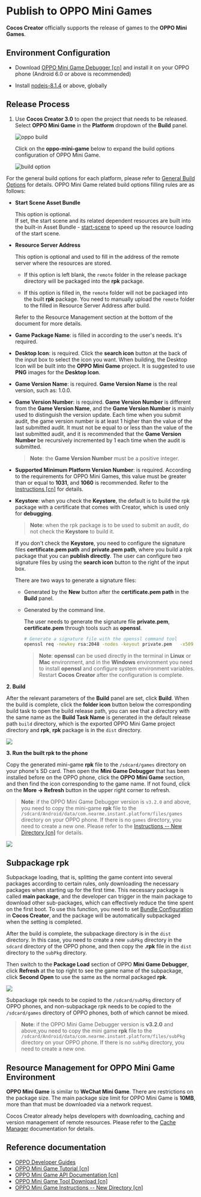 # Publish to OPPO Mini Games

__Cocos Creator__ officially supports the release of games to the **OPPO Mini Games**.

## Environment Configuration

- Download [OPPO Mini Game Debugger [cn]](https://cdofs.oppomobile.com/cdo-activity/static/201810/26/quickgame/documentation/#/games/use?id=_2-%e5%ae%89%e8%a3%85-runtimeapk-%e5%8c%85%e5%88%b0-oppo-%e6%89%8b%e6%9c%ba%e4%b8%8a) and install it on your OPPO phone (Android 6.0 or above is recommended)

- Install [nodejs-8.1.4](https://nodejs.org/en/download/) or above, globally

## Release Process

1. Use **Cocos Creator 3.0** to open the project that needs to be released. Select **OPPO Mini Game** in the **Platform** dropdown of the **Build** panel.

    ![oppo build](./publish-oppo-mini-games/oppo-build.png)

    Click on the **oppo-mini-game** below to expand the build options configuration of OPPO Mini Game.

    ![build option](./publish-oppo-mini-games/build-option.png)

For the general build options for each platform, please refer to [General Build Options](build-options.md) for details. OPPO Mini Game related build options filling rules are as follows:

- **Start Scene Asset Bundle**

  This option is optional.<br>
  If set, the start scene and its related dependent resources are built into the built-in Asset Bundle - [start-scene](../../asset/bundle.md#the-built-in-asset-bundle) to speed up the resource loading of the start scene.

- **Resource Server Address**

  This option is optional and used to fill in the address of the remote server where the resources are stored.

  - If this option is left blank, the `remote` folder in the release package directory will be packaged into the **rpk** package.

  - If this option is filled in, the `remote` folder will not be packaged into the built **rpk** package. You need to manually upload the `remote` folder to the filled in Resource Server Address after build.

  Refer to the Resource Management section at the bottom of the document for more details.

- **Game Package Name**: is filled in according to the user's needs. It's required.

- **Desktop Icon**: is required. Click the **search icon** button at the back of the input box to select the icon you want. When building, the Desktop Icon will be built into the **OPPO Mini Game** project. It is suggested to use **PNG** images for the **Desktop Icon**.

- **Game Version Name**: is required. **Game Version Name** is the real version, such as: 1.0.0.

- **Game Version Number**: is required. **Game Version Number** is different from the **Game Version Name**, and the **Game Version Number** is mainly used to distinguish the version update. Each time when you submit audit, the game version number is at least 1 higher than the value of the last submitted audit. It must not be equal to or less than the value of the last submitted audit, and it is recommended that the **Game Version Number** be recursively incremented by 1 each time when the audit is submitted.

  > **Note**: the **Game Version Number** must be a positive integer.

- **Supported Minimum Platform Version Number**: is required. According to the requirements for OPPO Mini Games, this value must be greater than or equal to **1031**, and **1060** is recommended. Refer to the [Instructions [cn]](https://cdofs.oppomobile.com/cdo-activity/static/201810/26/quickgame/documentation/#/games/use) for details.

- **Keystore**: when you check the **Keystore**, the default is to build the rpk package with a certificate that comes with Creator, which is used only for **debugging**.

  > **Note**: when the rpk package is to be used to submit an audit, do not check the **Keystore** to build it.
  
  If you don't check the **Keystore**, you need to configure the signature files **certificate.pem path** and **private.pem path**, where you build a rpk package that you can **publish directly**. The user can configure two signature files by using the **search icon** button to the right of the input box.

  There are two ways to generate a signature files:

  - Generated by the **New** button after the **certificate.pem path** in the **Build** panel.

  - Generated by the command line.

      The user needs to generate the signature file **private.pem**, **certificate.pem** through tools such as **openssl**.

      ```bash
      # Generate a signature file with the openssl command tool
      openssl req -newkey rsa:2048 -nodes -keyout private.pem   -x509 -days 3650 -out certificate.pem
      ```

      > **Note**: **openssl** can be used directly in the terminal in **Linux** or **Mac** environment, and in the **Windows** environment you need to install **openssl** and configure system environment variables. Restart **Cocos Creator** after the configuration is complete.

**2. Build**

After the relevant parameters of the **Build** panel are set, click **Build**. When the build is complete, click the **folder icon** button below the corresponding build task to open the build release path, you can see that a directory with the same name as the **Build Task Name** is generated in the default release path `build` directory, which is the exported OPPO Mini Game project directory and **rpk**, **rpk** package is in the `dist` directory.

![](./publish-oppo-mini-games/package.png)

**3. Run the built rpk to the phone**

Copy the generated mini-game **rpk** file to the `/sdcard/games` directory on your phone's SD card. Then open the **Mini Game Debugger** that has been installed before on the OPPO phone, click the **OPPO Mini Game** section, and then find the icon corresponding to the game name. If not found, click on the **More -> Refresh** button in the upper right corner to refresh.

  > **Note**: if the OPPO Mini Game Debugger version is `v3.2.0` and above, you need to copy the mini-game **rpk** file to the `/sdcard/Android/data/com.nearme.instant.platform/files/games` directory on your OPPO phone. If there is no `games` directory, you need to create a new one. Please refer to the [Instructions -- New Directory [cn]](https://cdofs.oppomobile.com/cdo-activity/static/201810/26/quickgame/documentation/#/games/use?id=_3-%e6%96%b0%e5%bb%ba%e7%9b%ae%e5%bd%95) for details.

![](./publish-oppo-mini-games/rpk_games.jpg)

## Subpackage rpk

Subpackage loading, that is, splitting the game content into several packages according to certain rules, only downloading the necessary packages when starting up for the first time. This necessary package is called **main package**, and the developer can trigger in the main package to download other sub-packages, which can effectively reduce the time spent on the first boot. To use this function, you need to set [Bundle Configuration](../../asset/bundle.md) in **Cocos Creator**, and the package will be automatically subpackaged when the setting is completed.

After the build is complete, the subpackage directory is in the `dist` directory. In this case, you need to create a new `subPkg` directory in the `sdcard` directory of the OPPO phone, and then copy the **.rpk** file in the `dist` directory to the `subPkg` directory.

Then switch to the **Package Load** section of OPPO **Mini Game Debugger**, click **Refresh** at the top right to see the game name of the subpackage, click **Second Open** to use the same as the normal packaged **rpk**.

![](./publish-oppo-mini-games/run_subpackage.jpg)

Subpackage rpk needs to be copied to the `/sdcard/subPkg` directory of OPPO phones, and non-subpackage rpk needs to be copied to the `/sdcard/games` directory of OPPO phones, both of which cannot be mixed.

> **Note**: if the OPPO Mini Game Debugger version is **v3.2.0** and above,you need to copy the mini game **rpk** file to the `/sdcard/Android/data/com.nearme.instant.platform/files/subPkg` directory on your OPPO phone. If there is no `subPkg` directory, you need to create a new one.

## Resource Management for OPPO Mini Game Environment

**OPPO Mini Game** is similar to **WeChat Mini Game**. There are restrictions on the package size. The main package size limit for OPPO Mini Game is **10MB**, more than that must be downloaded via a network request.

Cocos Creator already helps developers with downloading, caching and version management of remote resources. Please refer to the [Cache Manager](../../asset/cache-manager.md#resource-download-process) documentation for details.

## Reference documentation

- [OPPO Developer Guides](https://developers.oppomobile.com/wiki/doc/index#id=88)
- [OPPO Mini Game Tutorial [cn]](https://cdofs.oppomobile.com/cdo-activity/static/201810/26/quickgame/documentation/#/games/quickgame)
- [OPPO Mini Game API Documentation [cn]](https://cdofs.oppomobile.com/cdo-activity/static/201810/26/quickgame/documentation/#/feature/account)
- [OPPO Mini Game Tool Download [cn]](https://cdofs.oppomobile.com/cdo-activity/static/201810/26/quickgame/documentation/#/games/use)
- [OPPO Mini Game Instructions -- New Directory [cn]](https://cdofs.oppomobile.com/cdo-activity/static/201810/26/quickgame/documentation/#/games/use?id=_3-%e6%96%b0%e5%bb%ba%e7%9b%ae%e5%bd%95)

